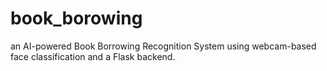 # book_borowing
an AI-powered Book Borrowing Recognition System using webcam-based face classification and a Flask backend.
